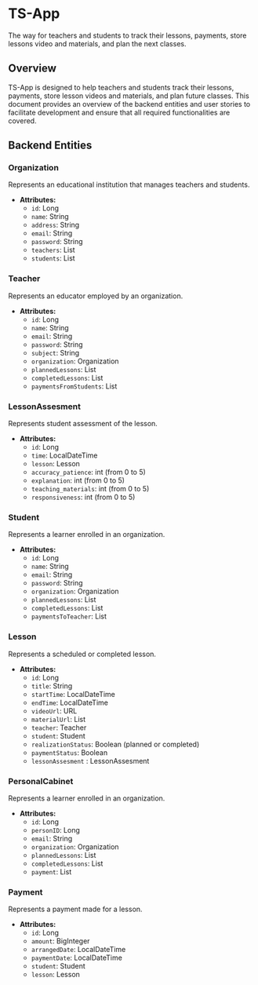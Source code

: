 # TS-App

The way for teachers and students to track their lessons, payments, store lessons video and materials, and plan the next classes.

## Overview

TS-App is designed to help teachers and students track their lessons, payments, store lesson videos and materials, and plan future classes. This document provides an overview of the backend entities and user stories to facilitate development and ensure that all required functionalities are covered.

## Backend Entities

### Organization

Represents an educational institution that manages teachers and students.

- **Attributes:**
  - `id`: Long
  - `name`: String
  - `address`: String
  - `email`: String
  - `password`: String
  - `teachers`: List<Teacher>
  - `students`: List<Student>

### Teacher

Represents an educator employed by an organization.

- **Attributes:**
  - `id`: Long
  - `name`: String
  - `email`: String
  - `password`: String
  - `subject`: String
  - `organization`: Organization
  - `plannedLessons`: List<Lesson>
  - `completedLessons`: List<Lesson>
  - `paymentsFromStudents`: List<Payment>

### LessonAssesment

Represents student assessment of the lesson.

- **Attributes:**
  - `id`: Long
  - `time`: LocalDateTime
  - `lesson`: Lesson
  - `accuracy_patience`: int (from 0 to 5)
  - `explanation`: int (from 0 to 5)
  - `teaching_materials`: int (from 0 to 5)
  - `responsiveness`: int (from 0 to 5)

### Student

Represents a learner enrolled in an organization.

- **Attributes:**
  - `id`: Long
  - `name`: String
  - `email`: String
  - `password`: String
  - `organization`: Organization
  - `plannedLessons`: List<Lesson>
  - `completedLessons`: List<Lesson>
  - `paymentsToTeacher`: List<Payment>

### Lesson

Represents a scheduled or completed lesson.

- **Attributes:**
  - `id`: Long
  - `title`: String
  - `startTime`: LocalDateTime
  - `endTime`: LocalDateTime
  - `videoUrl`: URL
  - `materialUrl`: List<URL>
  - `teacher`: Teacher
  - `student`: Student
  - `realizationStatus`: Boolean (planned or completed)
  - `paymentStatus`: Boolean
  - `lessonAssesment` : LessonAssesment

### PersonalCabinet

Represents a learner enrolled in an organization.

- **Attributes:**
  - `id`: Long
  - `personID`: Long
  - `email`: String
  - `organization`: Organization
  - `plannedLessons`: List<Lesson>
  - `completedLessons`: List<Lesson>
  - `payment`: List<Payment>

### Payment

Represents a payment made for a lesson.

- **Attributes:**
  - `id`: Long
  - `amount`: BigInteger
  - `arrangedDate`: LocalDateTime
  - `paymentDate`: LocalDateTime
  - `student`: Student
  - `lesson`: Lesson
